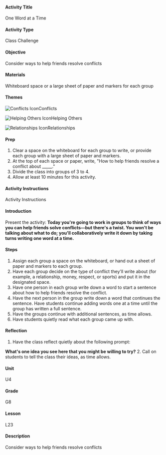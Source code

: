 #### Activity Title
One Word at a Time
#### Activity Type
Class Challenge
#### Objective
Consider ways to help friends resolve conflicts
#### Materials
Whiteboard space or a large sheet of paper and markers for each group
#### Themes
![Conflicts Icon](http://v5cmservice.secondstep.org/MS3TP_IMAGES/SKILLS/SKILLS_SMALL_IMAGES/conflicts-sm.png)Conflicts
 
![Helping Others Icon](http://v5cmservice.secondstep.org/MS3TP_IMAGES/SKILLS/SKILLS_SMALL_IMAGES/helping-others-sm.png)Helping Others
 
![Relationships Icon](http://v5cmservice.secondstep.org/MS3TP_IMAGES/SKILLS/SKILLS_SMALL_IMAGES/relationships-sm.png)Relationships
 

#### Prep
1. Clear a space on the whiteboard for each group to write, or provide each group with a large sheet of paper and markers.
2. At the top of each space or paper, write, "How to help friends resolve a conflict about _____."
3. Divide the class into groups of 3 to 4.
4. Allow at least 10 minutes for this activity.

#### Activity Instructions
Activity Instructions
#### Introduction
Present the activity: **Today you're going to work in groups to think of ways you can help friends solve conflicts—but there's a twist. You won't be talking about what to do; you'll collaboratively write it down by taking turns writing one word at a time.**
#### Steps
1. Assign each group a space on the whiteboard, or hand out a sheet of paper and markers to each group.
2. Have each group decide on the type of conflict they'll write about (for example, a relationship, money, respect, or sports) and put it in the designated space.
3. Have one person in each group write down a word to start a sentence about how to help friends resolve the conflict.
4. Have the next person in the group write down a word that continues the sentence. Have students continue adding words one at a time until the group has written a full sentence.
5. Have the groups continue with additional sentences, as time allows.
6. Have students quietly read what each group came up with.

#### Reflection
1. Have the class reflect quietly about the following prompt:

**What's one idea you see here that you might be willing to try?**
2. Call on students to tell the class their ideas, as time allows.

#### Unit
U4
#### Grade
G8
#### Lesson
L23
#### Description
Consider ways to help friends resolve conflicts
